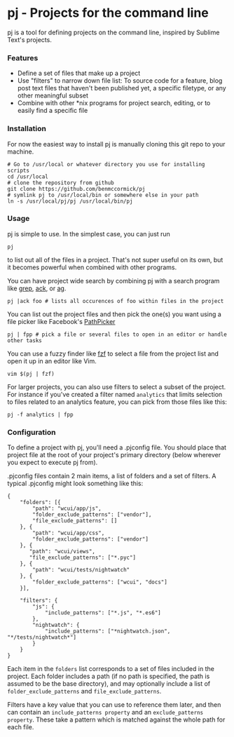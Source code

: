 # pj - Projects for the command line

pj is a tool for defining projects on the command line, inspired by Sublime Text's projects.  

### Features

- Define a set of files that make up a project
- Use "filters" to narrow down file list: To source code for a feature, blog post text files that haven't been published yet, a specific filetype, or any other meaningful subset
- Combine with other *nix programs for project search, editing, or to easily find a specific file

### Installation

For now the easiest way to install pj is manually cloning this git repo to your machine.

```
# Go to /usr/local or whatever directory you use for installing scripts
cd /usr/local
# clone the repository from github
git clone https://github.com/benmccormick/pj
# symlink pj to /usr/local/bin or somewhere else in your path
ln -s /usr/local/pj/pj /usr/local/bin/pj
```

### Usage

pj is simple to use.  In the simplest case, you can just run 

```
pj
```

to list out all of the files in a project.  That's not super useful on its own, but it becomes powerful when combined with other programs.

You can have project wide search by combining pj with a search program like [grep](http://www.gnu.org/software/grep/), [ack](http://beyondgrep.com/), or [ag](https://github.com/ggreer/the_silver_searcher).

```
pj |ack foo # lists all occurences of foo within files in the project
```

You can list out the project files and then pick the one(s) you want using a file picker like Facebook's [PathPicker](https://facebook.github.io/PathPicker/)

```
pj | fpp # pick a file or several files to open in an editor or handle other tasks
```

You can use a fuzzy finder like [fzf](https://github.com/junegunn/fzf) to select a file from the project list and open it up in an editor like Vim.

```
vim $(pj | fzf)
```

For larger projects, you can also use filters to select a subset of the project.  For instance if you've created a filter named `analytics` that limits selection to files related to an analytics feature, you can pick from those files like this:

```
pj -f analytics | fpp
```

### Configuration

To define a project with pj, you'll need a .pjconfig file.  You should place that project file at the root of your project's primary directory (below wherever you expect to execute pj from).  

.pjconfig files contain 2 main items, a list of folders and a set of filters.  A typical .pjconfig might look something like this:

```
{
    "folders": [{
        "path": "wcui/app/js",
        "folder_exclude_patterns": ["vendor"],
        "file_exclude_patterns": []
    }, {
        "path": "wcui/app/css",
        "folder_exclude_patterns": ["vendor"]
    }, {
       "path": "wcui/views",
       "file_exclude_patterns": ["*.pyc"]
    }, {
        "path": "wcui/tests/nightwatch"
    }, {
        "folder_exclude_patterns": ["wcui", "docs"]
    }],

    "filters": {
        "js": {
            "include_patterns": ["*.js", "*.es6"]
        },
        "nightwatch": {
            "include_patterns": ["*nightwatch.json", "*/tests/nightwatch*"]    
        }
    }
}
```

Each item in the `folders` list corresponds to a set of files included in the project. Each folder includes a path (if no path is specified, the path is assumed to be the base directory), and may optionally include a list of `folder_exclude_patterns` and `file_exclude_patterns`.  

Filters have a key value that you can use to reference them later, and then can contain an `include_patterns property` and an `exclude_patterns property`.  These take a pattern which is matched against the whole path for each file.
